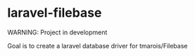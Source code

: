 # laravel-filebase

WARNING: Project in development

Goal is to create a laravel database driver for tmarois/Filebase